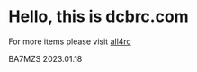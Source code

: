 # Hello, this is dcbrc.com

 For more items please visit [all4rc](http://www.all4rc.net)

 BA7MZS
 2023.01.18
